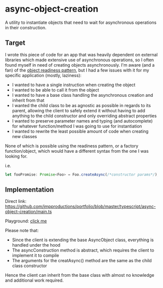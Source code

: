 # async-object-creation
A utility to instantiate objects that need to wait for asynchronous operations in their construction.

## Target
I wrote this piece of code for an app that was heavily dependent on external libraries which made extensive use of asynchronous operations, so I often found myself in need of creating objects asynchronously. I'm aware (and a fan) of the [object readiness pattern](https://pdconsec.net/blogs/devnull/asynchronous-constructor-design-pattern), but I had a few issues with it for my specific application (mostly, laziness):

- I wanted to have a single instruction when creating the object
- I wanted to be able to call it from the object
- I wanted to have a base class handling the asynchronous creation and inherit from that
- I wanted the child class to be as agnostic as possible in regards to its parent, allowing the client to safely extend it without having to add anything to the child constructor and only overriding abstract properties
- I wanted to preserve parameter names and typing (and autocomplete) for whatever function/method I was going to use for instantiation
- I wanted to rewrite the least possible amount of code when creating new classes

None of which is possible using the readiness pattern, or a factory function/object, which would have a different syntax from the one I was looking for.

i.e.
```typescript
let fooPromise: Promise<Foo> = Foo.createAsync(/*constructor params*/);
```

## Implementation
Direct link: https://github.com/impproductions/portfolio/blob/master/typescript/async-object-creation/main.ts

Playground: [click me](https://www.typescriptlang.org/play?#code/PQKhCgAIUhBBnAngOwMYAsBOB7Z2Cu8k2ARgFYCmqALpKphQIbUCWuk122ANlDACroKkEo3jCEKVAHlyVWqkbIRwigA9qFZABMK2jtkjol27sLFSsuAkXpNWuPpADuLaugK0GAB3stkAOZ02LqQJi7oLGaQ3gzimABu-kGoIcKpALbeZg7KAGbYmBxCwcjw1Jj4NIV8wODgqNxiRACqrNxuLBREAN5QkAOgEAMjMADqjG5EBUUA2rpNiAC6YTqQcTwJ3TE4GSziLm7oYZDIFM6QCYzc+BT9o5AAAt6MmIwZkAuMiJD3AyB1EaQcrMFioMJINCQPIUagYMZHAAiFEWAAovogAFynfAZEgUTAASmxAAVdvsKAAecqYZIAPkgfSBQOAwEghGEnGBLAy+Camk+KO+kH80NhGGSn2YjHqzJGOUu11ukAAvJAAOQwuFCbTqgDcsrlkFZ61h+EwyjJ2D24gAdAxKDRUWcLgBRTA4TCogBEimQ6oUDGYnJ5BO9hMJBr+QIY1HNyhdkCtNqpNPpqNRG24W0JqoZTKNQNSZR4FFt3GwAR9IMwmn0WolgSl1EYYVo3sgAGpTudIIjg6jCbbOAAZbCKMwAZQqyUHkejRvE1H4oc8GdzKvzC8LA2L8FL5crPry-n2OrF2sl2mlbcgHe7if7mkHw+wY4nFGntMCc4NO6NWZbKiVw3BQ87-gMAC+AA0gqLOBRqQfOfyQeAqHgIwJA0owNB0E08BEJIaCyI6tAFoMbLqJoaxcgEkzKBYaBWHghB0EGuR0IwLwkFEbiIH8JruOkkTcPojTNCKti4DSVR1iKyhCRCUgAMLSRUsmFJAGSwh4+iGhR7LiPoXLlIUnIlHEfK0NgeTFMJUS6kQjGoKpZTqdURSxNaFKQKiSjEN4uTXOy7R8cQ+DUN4EWEn8XmaDQeilDJHnSBFUXUNiSiIFGLJskuMSvO8sIEkQooSqJSXuZwmB-HuVWFIOjLbsabKnqw1wsAAXsIXm+LWXSlco5ViWplQeSh+ktcQWweiwoThHVY3WXIuFCAwAlgNGMAAJJZGY2nILQznMTYlVLWwyjYH1oLSUYBJlpAgjpPhRC9QSrDbPAHh8vo+LyZ0HXdfooqKQwAR8q8Z0aTVzIwAASmaFpOZAARaASYI7N5BzuMwnHKH9HL6GIJx5E0QQzMEe2whdsEAHLSPwdnECttD+CCaB3LDgIjJh2G4c5rnJbkqK2qLrwBPAmXIIgsxLMSSbkuIlJZXSk0mmzLaHSwwZM6QpGrPosbxiKrMMZjKZ-CCrDgs5bH2BQRGoJSJKQFRWjaE50uy7BjNuzohGQjILN0qi7j7NiiYi2LmAS6SG4MvwsGi7a4uS0mubkcyJoctiszKSJ2hLLadjBo7fkx-AMWFoJJTi7iWjUE5DBM-ARUQsU2AHF5SS6MDCklMNUPjc1JolwKevyPJ7OoJzRoKhrSgz6qPYXGH8BRynFfIdXbITtwSloIL9VFOwC8cwbLhvN4JvyScXkW4WCr3z5apnzPKeB0f524OXEtDkJyAMyWW4NQeOTUIJTVMs3Ra0NwqRQirfRMb9Z7-mQcXUa0NUrwNoGqYB1A-wQT3AeCsVZfQYI8nA9K2J7ymngFZbeEEjYWinprGeBC5RIWLswDAGYCREjzOAwh0kDx8Ianw202kCKMFRghf87gcAXETO6T0PpbYwIoXkSYZhtDhnYcyJCOUjQmiYf3HqitErIOaiY82FI9GoXQoJbo1AGgvUek4x2+cHKuw0O7AOUgSKT0zlFEgHRwTiQIlaPq1Afhqm9IUFgAR-DXG9Ho4JoSLwYD0JE96MS7y6E0VZFJU0TI8ghgKVsGJb4NkiE2a8LZbzqNyGrNkYgADW0JNIvDeNpTQmAiC1XIdVVEXT3jYjTIEDOzU6F9UHHooswizCHirOqfJjArJ4Qkm9WsPwQK3GxOqLsxR9jFxetk7ZsjmREMWSQ1EKyKAFJARk88WzomKlAiwxeFB9mHLXraapWScBRMQAwuU6tkAAw6N1TGUSBq30aTUQsvzwnwDOa8tUIyMh2OaSKKmB0jqBxOqxeFMMRhpIxrbAWgyLqDlJOY5W0stw725LyfkwhqlXhvK4dwJwMTNQVNUhGdDHlqjaLxD68A-ninQAidwyI0QACYAAMyr-5CEAZmbo9CBGZ0RZECV-ztCotyXgwx-4TRXSCtwbgPxrGtjoagGeBFoRkw6UURSjSLq+U0llMOTYUTiCrowxGyhvT2sdfAFJzVOGKG1Lwj0YCdVGiuWWURXpxGSNbjIuZRp5HYEUb2ZRDUyF8h0AGJ5tDCkXKBAYyaMZg1PMFVZLFDjd7sWEBPfmawMhKBYFFVlN9cBLzPu1Di+xPi4DuCaPAAoca0AxcVPplNsjU1PkQbt-gWz+EShTd1BcNlOpBgPNtjstI6RCOABUzkAm4TVPwdxn8C7F2PYHH0GQQgsBPHoXRGFA7XuoMONVQDNUgITQMks1yjzemQfu16gKclvL2XeQ5eCTnNCNRc5NSyfTQYNdC+DuyvlIe7Chg16GDTRu4egON-DNyCN3AslNHoxEegkd0TNYE9G5vzW6JjXpi2iX9KbCFXV20s2-TWoAA)

Please note that:
- Since the client is extending the base AsyncObject class, everything is handled under the hood
- The asyncConstruction method is abstract, which requires the client to implement it to compile
- The arguments for the creatAsync() method are the same as the child class constructor

Hence the client can inherit from the base class with almost no knowledge and additional work required.